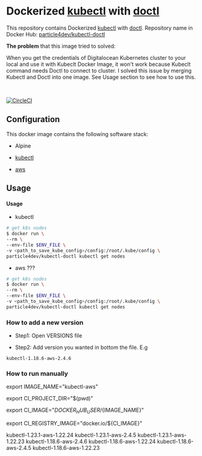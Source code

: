 # Dockerized [kubectl](https://github.com/kubernetes/kubectl) with [doctl](https://github.com/digitalocean/doctl)

This repository contains Dockerized [kubectl](https://github.com/kubernetes/kubectl) with [doctl](https://github.com/digitalocean/doctl). Repository name in Docker Hub: [particle4dev/kubectl-doctl](https://hub.docker.com/r/particle4dev/kubectl-doctl)

**The problem** that this image tried to solved:

When you get the credentials of Digitalocean Kubernetes cluster to your local and use it with Kubeclt Docker Image, it won't work because Kubeclt command needs Doctl to connect to cluster. I solved this issue by merging Kubectl and Doctl into one image. See Usage section to see how to use this.

<br />

[![CircleCI](https://circleci.com/gh/particle4dev/docker-image-kubectl-doctl.svg?style=svg)](https://circleci.com/gh/particle4dev/docker-image-kubectl-doctl)

## Configuration

This docker image contains the following software stack:

- Alpine

- [kubectl](https://github.com/kubernetes/kubectl)

- [aws](https://github.com/aws/aws-cli)

## Usage

#### Usage

- kubectl

```sh
# get k8s nodes
$ docker run \
--rm \
--env-file $ENV_FILE \
-v <path_to_save_kube_config>/config:/root/.kube/config \
particle4dev/kubectl-doctl kubectl get nodes
```

- aws ???

```sh
# get k8s nodes
$ docker run \
--rm \
--env-file $ENV_FILE \
-v <path_to_save_kube_config>/config:/root/.kube/config \
particle4dev/kubectl-doctl kubectl get nodes
```

### How to add a new version

- Step1: Open VERSIONS file

- Step2: Add version you wanted in bottom the file. E.g

```
kubectl-1.18.6-aws-2.4.6
```

### How to run manually

export IMAGE_NAME="kubectl-aws"

export CI_PROJECT_DIR="$(pwd)"

export CI_IMAGE="$DOCKER_HUB_USER/${IMAGE_NAME}"

export CI_REGISTRY_IMAGE="docker.io/${CI_IMAGE}"



kubectl-1.23.1-aws-1.22.24
kubectl-1.23.1-aws-2.4.5
kubectl-1.23.1-aws-1.22.23
kubectl-1.18.6-aws-2.4.6
kubectl-1.18.6-aws-1.22.24
kubectl-1.18.6-aws-2.4.5
kubectl-1.18.6-aws-1.22.23